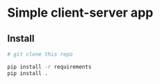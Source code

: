 # Simple client-server app 

## Install
```bash
# git clone this repo

pip install -r requirements
pip install .
```
